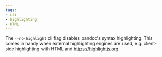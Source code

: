 ```yaml
---
tags:
- cli
- highlighting
- HTML
---
```


The `--no-highlight` cli flag disables pandoc's syntax highlighting.
This comes in handy when external highlighting engines are used,
e.g. client-side highlighting with HTML and https://highlightjs.org.
